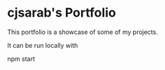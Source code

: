 # cjsarab's Portfolio

This portfolio is a showcase of some of my projects.

It can be run locally with

npm start

